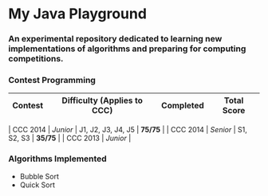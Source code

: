# My Java Playground
### An experimental repository dedicated to learning new implementations of algorithms and preparing for computing competitions.

### Contest Programming

| Contest  | Difficulty (Applies to CCC) | Completed | Total Score |
| -------- | -------- | -------- | -------- |

| CCC 2014 | *Junior* | J1, J2, J3, J4, J5 | **75/75** |
| CCC 2014 | *Senior* | S1, S2, S3 | **35/75** |
| CCC 2013 | *Junior* |

### Algorithms Implemented
- Bubble Sort
- Quick Sort
